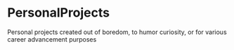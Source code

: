 # PersonalProjects
Personal projects created out of boredom, to humor curiosity, or for various career advancement purposes
